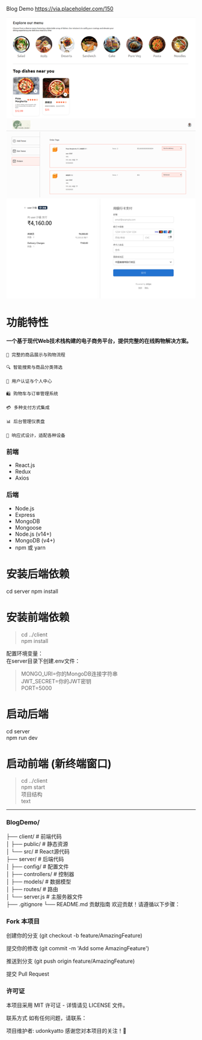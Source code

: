 Blog Demo
https://via.placeholder.com/150 <!-- 如果有项目logo，替换这个占位符 -->

![alt text](source/3a33c99a32248d1b81d71f89e405d6a9.png)
![alt text](source/8368520c6e5738acb79c5e5ebfc85a1e.png)
![alt text](source/88e1d7ce685641ff908363cee70bc869.png)


# 功能特性
#### 一个基于现代Web技术栈构建的电子商务平台，提供完整的在线购物解决方案。

    🛒 完整的商品展示与购物流程

    🔍 智能搜索与商品分类筛选

    👤 用户认证与个人中心

    🛍️ 购物车与订单管理系统

    💳 多种支付方式集成

    📊 后台管理仪表盘

    📱 响应式设计，适配各种设备


### 前端
- React.js
- Redux
- Axios  
### 后端
- Node.js
- Express
- MongoDB
- Mongoose
- Node.js (v14+)
- MongoDB (v4+)
- npm 或 yarn  


# 安装后端依赖
cd server
npm install

# 安装前端依赖
> cd ../client  
npm install  


配置环境变量：  
在server目录下创建.env文件：  
>MONGO_URI=你的MongoDB连接字符串      
JWT_SECRET=你的JWT密钥    
PORT=5000    


# 启动后端
cd server  
npm run dev

# 启动前端 (新终端窗口)
> cd ../client  
npm start  
项目结构  
text  

<hr>

### BlogDemo/  
├── client/                # 前端代码  
│   ├── public/            # 静态资源  
│   └── src/               # React源代码  
├── server/                # 后端代码  
│   ├── config/            # 配置文件  
│   ├── controllers/       # 控制器  
│   ├── models/            # 数据模型  
│   ├── routes/            # 路由  
│   └── server.js          # 主服务器文件  
├── .gitignore
└── README.md
贡献指南
欢迎贡献！请遵循以下步骤：

### Fork 本项目

  创建你的分支 (git checkout -b feature/AmazingFeature)

  提交你的修改 (git commit -m 'Add some AmazingFeature')

  推送到分支 (git push origin feature/AmazingFeature)

  提交 Pull Request

### 许可证
本项目采用 MIT 许可证 - 详情请见 LICENSE 文件。

联系方式
如有任何问题，请联系：

项目维护者: udonkyatto
感谢您对本项目的关注！🚀


